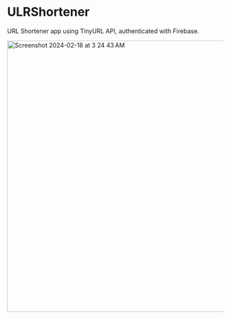 # ULRShortener

URL Shortener app using TinyURL API, authenticated with Firebase.

<img width="631" alt="Screenshot 2024-02-18 at 3 24 43 AM" src="https://github.com/MunavarPM/Daily-Dose-Of-DS/assets/121251398/feedd468-c7d1-4db2-a2d0-fa31f5a14e7a">
